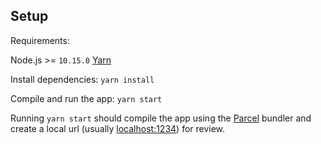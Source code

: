 ## Setup

Requirements:

Node.js >= `10.15.0`
[Yarn](https://yarnpkg.com/en/)

Install dependencies:
`yarn install`

Compile and run the app:
`yarn start`

Running `yarn start` should compile the app using the [Parcel](https://parceljs.org) bundler and create a local url (usually [localhost:1234](http://localhost:1234)) for review.
